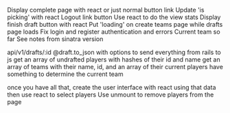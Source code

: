 Display complete page with react or just normal button link
Update 'is picking' with react
Logout link button
Use react to do the view stats
Display finish draft button with react
Put 'loading' on create teams page while drafts page loads
Fix login and register authentication and errors
Current team so far
See notes from sinatra version





api/v1/drafts/:id
@draft.to_json with options to send everything from rails to js
	get an array of undrafted players with hashes of their id and name
	get an array of teams with their name, id, and an array of their current players
	have something to determine the current team

once you have all that, create the user interface with react using that data
then use react to select players
Use unmount to remove players from the page
